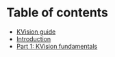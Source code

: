 # Table of contents

* [KVision guide](README.md)
* [Introduction](introduction.md)
* [Part 1: KVision fundamentals](untitled-1.md)

